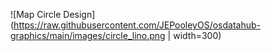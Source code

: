 ![Map Circle Design](https://raw.githubusercontent.com/JEPooleyOS/osdatahub-graphics/main/images/circle_lino.png | width=300)